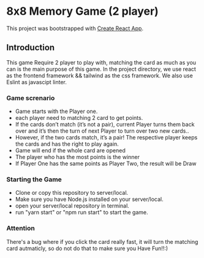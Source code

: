 # 8x8 Memory Game (2 player)

This project was bootstrapped with [Create React App](https://github.com/facebook/create-react-app).


## Introduction

This game Require 2 player to play with, matching the card as much as you can is the main purpose of this game. 
In the project directory, we use react as the frontend framework && tailwind as the css framework. We also use Eslint as javascipt linter.


### Game screnario
- Game starts with the Player one.
- each player need to matching 2 card to get points.
- If the cards don’t match (it’s not a pair), current Player turns them back over and it’s then the turn of next Player to turn over two new cards..
- However, if the two cards match, it’s a pair! The respective player keeps the cards and has the right to play again.
- Game will end if the whole card are opened
- The player who has the most points is the winner
- If Player One has the same points as Player Two, the result will be Draw


### Starting the Game
- Clone or copy this repository to server/local.
- Make sure you have Node.js installed on your server/local.
- open your server/local repository in terminal.
- run "yarn start" or "npm run start" to start the game.

### Attention
There's a bug where if you click the card really fast, it will turn the matching card autmaticly, so do not do that to make sure you Have Fun!!:)
 
